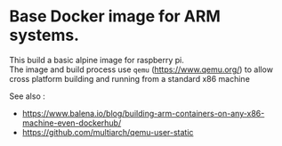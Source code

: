
# Base Docker image for ARM systems.

This build a basic alpine image for raspberry pi.  
The image and build process use `qemu` (https://www.qemu.org/) to allow cross platform building and running from a standard x86 machine


See also :
 * https://www.balena.io/blog/building-arm-containers-on-any-x86-machine-even-dockerhub/
 * https://github.com/multiarch/qemu-user-static
